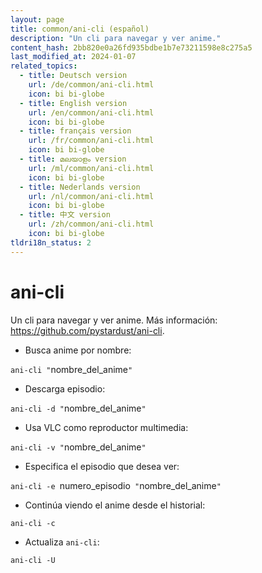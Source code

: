 ```yaml
---
layout: page
title: common/ani-cli (español)
description: "Un cli para navegar y ver anime."
content_hash: 2bb820e0a26fd935bdbe1b7e73211598e8c275a5
last_modified_at: 2024-01-07
related_topics:
  - title: Deutsch version
    url: /de/common/ani-cli.html
    icon: bi bi-globe
  - title: English version
    url: /en/common/ani-cli.html
    icon: bi bi-globe
  - title: français version
    url: /fr/common/ani-cli.html
    icon: bi bi-globe
  - title: മലയാളം version
    url: /ml/common/ani-cli.html
    icon: bi bi-globe
  - title: Nederlands version
    url: /nl/common/ani-cli.html
    icon: bi bi-globe
  - title: 中文 version
    url: /zh/common/ani-cli.html
    icon: bi bi-globe
tldri18n_status: 2
---
```

# ani-cli

Un cli para navegar y ver anime.
Más información: <https://github.com/pystardust/ani-cli>.

- Busca anime por nombre:

`ani-cli "`<span class="tldr-var badge badge-pill bg-dark-lm bg-white-dm text-white-lm text-dark-dm font-weight-bold">nombre_del_anime</span>`"`

- Descarga episodio:

`ani-cli -d "`<span class="tldr-var badge badge-pill bg-dark-lm bg-white-dm text-white-lm text-dark-dm font-weight-bold">nombre_del_anime</span>`"`

- Usa VLC como reproductor multimedia:

`ani-cli -v "`<span class="tldr-var badge badge-pill bg-dark-lm bg-white-dm text-white-lm text-dark-dm font-weight-bold">nombre_del_anime</span>`"`

- Especifica el episodio que desea ver:

`ani-cli -e `<span class="tldr-var badge badge-pill bg-dark-lm bg-white-dm text-white-lm text-dark-dm font-weight-bold">numero_episodio</span>` "`<span class="tldr-var badge badge-pill bg-dark-lm bg-white-dm text-white-lm text-dark-dm font-weight-bold">nombre_del_anime</span>`"`

- Continúa viendo el anime desde el historial:

`ani-cli -c`

- Actualiza `ani-cli`:

`ani-cli -U`
